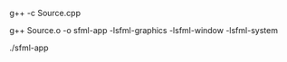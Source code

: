 g++ -c Source.cpp

g++ Source.o -o sfml-app -lsfml-graphics -lsfml-window -lsfml-system

./sfml-app
